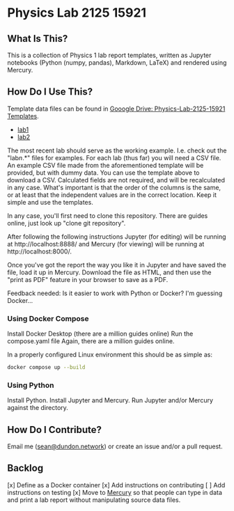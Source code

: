 # Physics Lab 2125 15921

## What Is This?

This is a collection of Physics 1 lab report templates, written as Jupyter notebooks (Python (numpy, pandas), Markdown, LaTeX) and rendered using Mercury.

## How Do I Use This?

Template data files can be found in [Gooogle Drive: Physics-Lab-2125-15921 Templates](https://drive.google.com/drive/folders/14Hxw_M9_cqn3Tjzn_vNEqZ7NXOYaGa6c?usp=drive_link).

- [lab1](https://docs.google.com/spreadsheets/d/1wSx6VaDywyvvPgDsdjTuujIX6PDO2vRmoLx-uuOVQX4/template/preview)
- [lab2](https://docs.google.com/spreadsheets/d/11wEjnU5UkiP-4KdYe_qCkC77knxxLokHYq-z1BRQ1aU/template/preview)

The most recent lab should serve as the working example.
I.e. check out the "lab$n$.\*" files for examples.
For each lab (thus far) you will need a CSV file.
An example CSV file made from the aforementioned template will be provided, but with dummy data.
You can use the template above to download a CSV.
Calculated fields are not required, and will be recalculated in any case.
What's important is that the order of the columns is the same, or at least that the independent values are in the correct location.
Keep it simple and use the templates.

In any case, you'll first need to clone this repository.
There are guides online, just look up "clone git repository".

After following the following instructions
Jupyter (for editing) will be running at http://localhost:8888/ and
Mercury (for viewing) will be running at http://localhost:8000/.

Once you've got the report the way you like it in Jupyter and have saved the file, load it up in Mercury. Download the file as HTML, and then use the "print as PDF" feature in your browser to save as a PDF.

Feedback needed: Is it easier to work with Python or Docker? I'm guessing Docker...

### Using Docker Compose

Install Docker Desktop (there are a million guides online)
Run the compose.yaml file
Again, there are a million guides online.

In a properly configured Linux environment this should be as simple as:

```bash
docker compose up --build
```

### Using Python

Install Python.
Install Jupyter and Mercury.
Run Jupyter and/or Mercury against the directory.

## How Do I Contribute?

Email me (sean@dundon.network) or create an issue and/or a pull request.

## Backlog

[x] Define as a Docker container
[x] Add instructions on contributing
[ ] Add instructions on testing
[x] Move to [Mercury](https://runmercury.com/) so that people can type in data and print a lab report without manipulating source data files.
